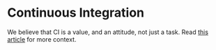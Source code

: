 # Continuous Integration

We believe that CI is a value, and an attitude, not just a task. Read [this article](https://github.com/oreillymedia/97-things-every-agile-developer-should-know/blob/master/CI_attitude.asciidoc) for more context.
